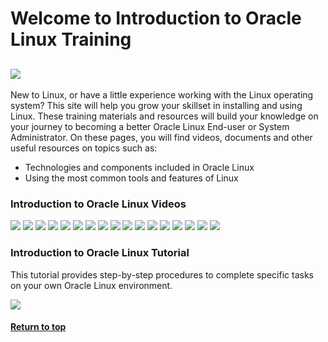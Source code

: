 
# Welcome to Introduction to Oracle Linux Training
![](../common/images/IntroOL.png)
---
New to Linux, or have a little experience working with the Linux operating system?
This site will help you grow your skillset in installing and using Linux. These training materials and resources will build your knowledge on your journey to becoming a better Oracle Linux End-user or System Administrator.
On these pages, you will find videos, documents and other useful resources on topics such as:

- Technologies and components included in Oracle Linux 
- Using the most common tools and features of Linux

### Introduction to Oracle Linux Videos
[![](../common/images/why_tmp.png)](https://youtu.be/GzON3q8S00Y)
[![](../common/images/intro_install_tmp.png)](https://youtu.be/dvvP4wpsAQI)
[![](../common/images/shell_tmp.png)](https://youtu.be/QQSI_901fUU)
[![](../common/images/files_tmp.png)](https://youtu.be/Eo6zhlFHDXE)
[![](../common/images/intro_vim_tmp.png)](https://youtu.be/5xKldV3knzU)
[![](../common/images/intro_ug_tmp.png)](https://youtu.be/rjY_Z9diSwE)
[![](../common/images/perm_tmp.png)](https://youtu.be/Ce5gXQlw_o4)
[![](../common/images/software_tmp.png)](https://youtu.be/QiiVUyUxIc8)
[![](../common/images/intro_net_tmp.png)](https://youtu.be/V6HT5lXo4g0)
[![](../common/images/remote_tmp.png)](https://youtu.be/ednoES-3JfU)
[![](../common/images/adv_tmp.png)](https://youtu.be/xuLdJ3cQrXo)
[![](../common/images/arch_tmp.png)](https://youtu.be/a0zXGhzPRp8)
[![](../common/images/processes_tmp.png)](https://youtu.be/wMaWGV2yqtY)
[![](../common/images/intro_oci_tmp.png)](https://youtu.be/APTzx_7azmA)
[![](../common/images/work_env_tmp.png)](https://youtu.be/kdpfqiAp8BA)
[![](../common/images/tools_tmp.png)](https://youtu.be/ZXO4hqoO52o)
[![](../common/images/script_tmp.png)](https://youtu.be/d6ktKrOOkZs)

### Introduction to Oracle Linux Tutorial
This tutorial provides step-by-step procedures to complete specific tasks on your own Oracle Linux environment.

[![](../common/images/Intro_tut.png)](https://docs.oracle.com/en/learn/shell-commands-intro-to-oracle-linux/index.html)

#### [Return to top](../README.md)
